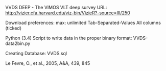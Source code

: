 VVDS DEEP - The VIMOS VLT deep survey URL:
http://vizier.cfa.harvard.edu/viz-bin/VizieR?-source=III/250

Download preferences: 
max: unlimited 
Tab-Separated-Values 
All columns (ticked)

Python (3.4) Script to write data in the proper binary format:
VVDS-data2bin.py

Creating Database:
VVDS.sql

Le Fevre, O., et al., 2005, A&A, 439, 845